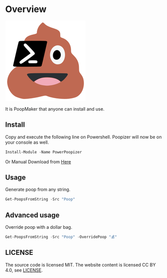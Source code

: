 # Overview

![PackageIcon](https://raw.githubusercontent.com/ShortArrow/power-poopizer/main/PackageIcon.svg)

It is PoopMaker that anyone can install and use.

## Install

Copy and execute the following line on Powershell.
Poopizer will now be on your console as well.

```powershell
Install-Module -Name PowerPoopizer
```

Or Manual Download from [Here](https://www.powershellgallery.com/packages/PowerPoopizer)

## Usage

Generate poop from any string.

```powershell
Get-PoopsFromString -Src "Poop"
```

## Advanced usage

Override poop with a dollar bag.

```powershell
Get-PoopsFromString -Src "Poop" -OverridePoop "💰"
```

## LICENSE

The source code is licensed MIT. The website content is licensed CC BY 4.0, see [LICENSE](PowerPoopizer/LICENSE).
